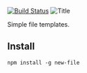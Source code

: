[![Build Status](https://travis-ci.org/philcockfield/new-file.svg?branch=master)](https://travis-ci.org/philcockfield/new-file)
![Title](https://cloud.githubusercontent.com/assets/185555/25560356/b026bcec-2da5-11e7-8f99-7850fb998ec4.png)

Simple file templates.


## Install

    npm install -g new-file



